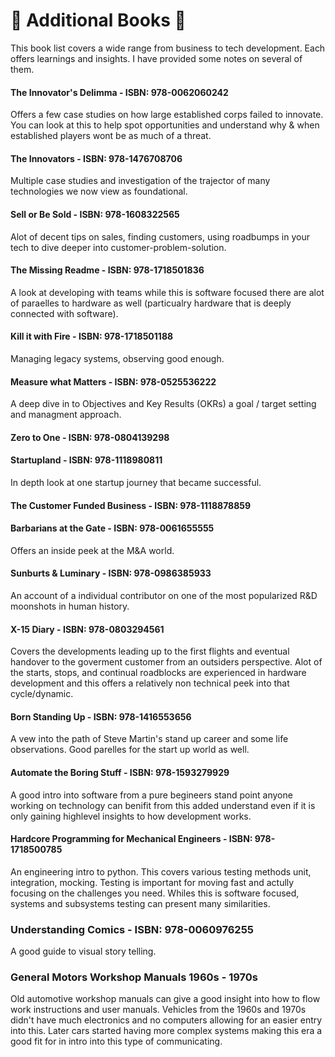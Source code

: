 # 📖 Additional Books 📖
This book list covers a wide range from business to tech development. Each offers learnings and insights. I have provided some notes on several of them. 

#### The Innovator's Delimma - ISBN: 978-0062060242
Offers a few case studies on how large established corps failed to innovate. You can look at this to help spot opportunities and understand why & when established players wont be as much of a threat. 
#### The Innovators - ISBN: 978-1476708706
Multiple case studies and investigation of the trajector of many technologies we now view as foundational. 
#### Sell or Be Sold - ISBN: 978-1608322565
Alot of decent tips on sales, finding customers, using roadbumps in your tech to dive deeper into customer-problem-solution. 
#### The Missing Readme - ISBN: 978-1718501836
A look at developing with teams while this is software focused there are alot of paraelles to hardware as well (particualry hardware that is deeply connected with software). 
#### Kill it with Fire - ISBN: 978-1718501188
Managing legacy systems, observing good enough. 
#### Measure what Matters - ISBN: 978-0525536222
A deep dive in to Objectives and Key Results (OKRs) a goal / target setting and managment approach. 
#### Zero to One - ISBN: 978-0804139298
#### Startupland - ISBN: 978-1118980811
In depth look at one startup journey that became successful. 
#### The Customer Funded Business - ISBN: 978-1118878859
#### Barbarians at the Gate - ISBN: 978-0061655555
Offers an inside peek at the M&A world.
#### Sunburts & Luminary - ISBN: 978-0986385933
An account of a individual contributor on one of the most popularized R&D moonshots in human history. 
#### X-15 Diary - ISBN: 978-0803294561
Covers the developments leading up to the first flights and eventual handover to the goverment customer from an outsiders perspective. Alot of the starts, stops, and continual roadblocks are experienced in hardware development and this offers a relatively non technical peek into that cycle/dynamic. 
#### Born Standing Up - ISBN: 978-1416553656
A vew into the path of Steve Martin's stand up career and some life observations. Good parelles for the start up world as well. 
#### Automate the Boring Stuff - ISBN: 978-1593279929
A good intro into software from a pure begineers stand point anyone working on technology can benifit from this added understand even if it is only gaining highlevel insights to how development works. 
#### Hardcore Programming for Mechanical Engineers - ISBN: 978-1718500785
An engineering intro to python. This covers various testing methods unit, integration, mocking. Testing is important for moving fast and actully focusing on the challenges you need. Whiles this is software focused, systems and subsystems testing can present many similarities.  
### Understanding Comics - ISBN: 978-0060976255
A good guide to visual story telling.
### General Motors Workshop Manuals 1960s - 1970s
Old automotive workshop manuals can give a good insight into how to flow work instructions and user manuals. Vehicles from the 1960s and 1970s didn't have much electronics and no computers allowing for an easier entry into this. Later cars started having more complex systems making this era a good fit for in intro into this type of communicating. 

